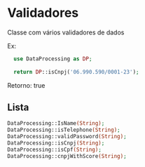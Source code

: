 # Validadores
Classe com vários validadores de dados

Ex:
```php
  use DataProcessing as DP;
  
  return DP::isCnpj('06.990.590/0001-23');
```
Retorno: true


## Lista
```php
DataProcessing::IsName(String);
DataProcessing::isTelephone(String);
DataProcessing::validPassword(String);
DataProcessing::isCnpj(String);
DataProcessing::isCpf(String);
DataProcessing::cnpjWithScore(String);
```


